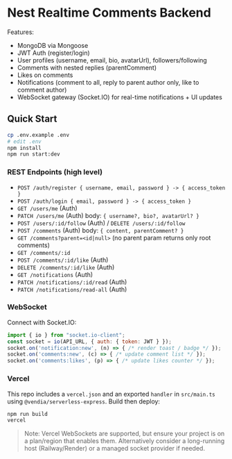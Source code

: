 # Nest Realtime Comments Backend

Features:
- MongoDB via Mongoose
- JWT Auth (register/login)
- User profiles (username, email, bio, avatarUrl), followers/following
- Comments with nested replies (parentComment)
- Likes on comments
- Notifications (comment to all, reply to parent author only, like to comment author)
- WebSocket gateway (Socket.IO) for real-time notifications + UI updates

## Quick Start

```bash
cp .env.example .env
# edit .env
npm install
npm run start:dev
```

### REST Endpoints (high level)
- `POST /auth/register { username, email, password } -> { access_token }`
- `POST /auth/login { email, password } -> { access_token }`
- `GET /users/me` (Auth)
- `PATCH /users/me` (Auth) body: `{ username?, bio?, avatarUrl? }`
- `POST /users/:id/follow` (Auth) / `DELETE /users/:id/follow`
- `POST /comments` (Auth) body: `{ content, parentComment? }`
- `GET /comments?parent=<id|null>` (no parent param returns only root comments)
- `GET /comments/:id`
- `POST /comments/:id/like` (Auth)
- `DELETE /comments/:id/like` (Auth)
- `GET /notifications` (Auth)
- `PATCH /notifications/:id/read` (Auth)
- `PATCH /notifications/read-all` (Auth)

### WebSocket
Connect with Socket.IO:
```js
import { io } from "socket.io-client";
const socket = io(API_URL, { auth: { token: JWT } });
socket.on('notification:new', (n) => { /* render toast / badge */ });
socket.on('comments:new', (c) => { /* update comment list */ });
socket.on('comments:likes', (p) => { /* update likes counter */ });
```

### Vercel
This repo includes a `vercel.json` and an exported `handler` in `src/main.ts` using `@vendia/serverless-express`.
Build then deploy:
```bash
npm run build
vercel
```
> Note: Vercel WebSockets are supported, but ensure your project is on a plan/region that enables them. Alternatively consider a long-running host (Railway/Render) or a managed socket provider if needed.
